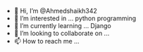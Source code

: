 - 👋 Hi, I’m @Ahmedshaikh342
- 👀 I’m interested in ... python programming
- 🌱 I’m currently learning ... Django
- 💞️ I’m looking to collaborate on ...
- 📫 How to reach me ...

<!---
Ahmedshaikh342/Ahmedshaikh342 is a ✨ special ✨ repository because its `README.md` (this file) appears on your GitHub profile.
You can click the Preview link to take a look at your changes.
--->
